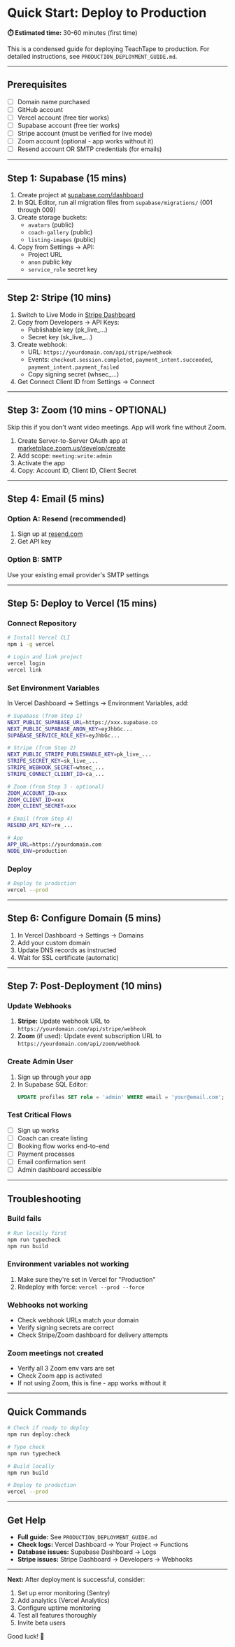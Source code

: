 # Quick Start: Deploy to Production

**⏱️ Estimated time:** 30-60 minutes (first time)

This is a condensed guide for deploying TeachTape to production. For detailed instructions, see `PRODUCTION_DEPLOYMENT_GUIDE.md`.

---

## Prerequisites

- [ ] Domain name purchased
- [ ] GitHub account
- [ ] Vercel account (free tier works)
- [ ] Supabase account (free tier works)
- [ ] Stripe account (must be verified for live mode)
- [ ] Zoom account (optional - app works without it)
- [ ] Resend account OR SMTP credentials (for emails)

---

## Step 1: Supabase (15 mins)

1. Create project at [supabase.com/dashboard](https://supabase.com/dashboard)
2. In SQL Editor, run all migration files from `supabase/migrations/` (001 through 009)
3. Create storage buckets:
   - `avatars` (public)
   - `coach-gallery` (public)
   - `listing-images` (public)
4. Copy from Settings → API:
   - Project URL
   - `anon` public key
   - `service_role` secret key

---

## Step 2: Stripe (10 mins)

1. Switch to Live Mode in [Stripe Dashboard](https://dashboard.stripe.com)
2. Copy from Developers → API Keys:
   - Publishable key (pk_live_...)
   - Secret key (sk_live_...)
3. Create webhook:
   - URL: `https://yourdomain.com/api/stripe/webhook`
   - Events: `checkout.session.completed`, `payment_intent.succeeded`, `payment_intent.payment_failed`
   - Copy signing secret (whsec_...)
4. Get Connect Client ID from Settings → Connect

---

## Step 3: Zoom (10 mins - OPTIONAL)

Skip this if you don't want video meetings. App will work fine without Zoom.

1. Create Server-to-Server OAuth app at [marketplace.zoom.us/develop/create](https://marketplace.zoom.us/develop/create)
2. Add scope: `meeting:write:admin`
3. Activate the app
4. Copy: Account ID, Client ID, Client Secret

---

## Step 4: Email (5 mins)

### Option A: Resend (recommended)
1. Sign up at [resend.com](https://resend.com)
2. Get API key

### Option B: SMTP
Use your existing email provider's SMTP settings

---

## Step 5: Deploy to Vercel (15 mins)

### Connect Repository
```bash
# Install Vercel CLI
npm i -g vercel

# Login and link project
vercel login
vercel link
```

### Set Environment Variables
In Vercel Dashboard → Settings → Environment Variables, add:

```bash
# Supabase (from Step 1)
NEXT_PUBLIC_SUPABASE_URL=https://xxx.supabase.co
NEXT_PUBLIC_SUPABASE_ANON_KEY=eyJhbGc...
SUPABASE_SERVICE_ROLE_KEY=eyJhbGc...

# Stripe (from Step 2)
NEXT_PUBLIC_STRIPE_PUBLISHABLE_KEY=pk_live_...
STRIPE_SECRET_KEY=sk_live_...
STRIPE_WEBHOOK_SECRET=whsec_...
STRIPE_CONNECT_CLIENT_ID=ca_...

# Zoom (from Step 3 - optional)
ZOOM_ACCOUNT_ID=xxx
ZOOM_CLIENT_ID=xxx
ZOOM_CLIENT_SECRET=xxx

# Email (from Step 4)
RESEND_API_KEY=re_...

# App
APP_URL=https://yourdomain.com
NODE_ENV=production
```

### Deploy
```bash
# Deploy to production
vercel --prod
```

---

## Step 6: Configure Domain (5 mins)

1. In Vercel Dashboard → Settings → Domains
2. Add your custom domain
3. Update DNS records as instructed
4. Wait for SSL certificate (automatic)

---

## Step 7: Post-Deployment (10 mins)

### Update Webhooks
1. **Stripe:** Update webhook URL to `https://yourdomain.com/api/stripe/webhook`
2. **Zoom** (if used): Update event subscription URL to `https://yourdomain.com/api/zoom/webhook`

### Create Admin User
1. Sign up through your app
2. In Supabase SQL Editor:
   ```sql
   UPDATE profiles SET role = 'admin' WHERE email = 'your@email.com';
   ```

### Test Critical Flows
- [ ] Sign up works
- [ ] Coach can create listing
- [ ] Booking flow works end-to-end
- [ ] Payment processes
- [ ] Email confirmation sent
- [ ] Admin dashboard accessible

---

## Troubleshooting

### Build fails
```bash
# Run locally first
npm run typecheck
npm run build
```

### Environment variables not working
1. Make sure they're set in Vercel for "Production"
2. Redeploy with force: `vercel --prod --force`

### Webhooks not working
- Check webhook URLs match your domain
- Verify signing secrets are correct
- Check Stripe/Zoom dashboard for delivery attempts

### Zoom meetings not created
- Verify all 3 Zoom env vars are set
- Check Zoom app is activated
- If not using Zoom, this is fine - app works without it

---

## Quick Commands

```bash
# Check if ready to deploy
npm run deploy:check

# Type check
npm run typecheck

# Build locally
npm run build

# Deploy to production
vercel --prod
```

---

## Get Help

- **Full guide:** See `PRODUCTION_DEPLOYMENT_GUIDE.md`
- **Check logs:** Vercel Dashboard → Your Project → Functions
- **Database issues:** Supabase Dashboard → Logs
- **Stripe issues:** Stripe Dashboard → Developers → Webhooks

---

**Next:** After deployment is successful, consider:
1. Set up error monitoring (Sentry)
2. Add analytics (Vercel Analytics)
3. Configure uptime monitoring
4. Test all features thoroughly
5. Invite beta users

Good luck! 🚀
